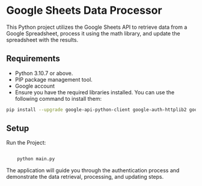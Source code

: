 # Google Sheets Data Processor

This Python project utilizes the Google Sheets API to retrieve data from a Google Spreadsheet, process it using the math library, and update the spreadsheet with the results.

## Requirements

- Python 3.10.7 or above.
- PIP package management tool.
- Google account
- Ensure you have the required libraries installed. You can use the following command to install them:

```bash
pip install --upgrade google-api-python-client google-auth-httplib2 google-auth-oauthlib
```
## Setup

Run the Project:

```bash

    python main.py
```
The application will guide you through the authentication process and demonstrate the data retrieval, processing, and updating steps.